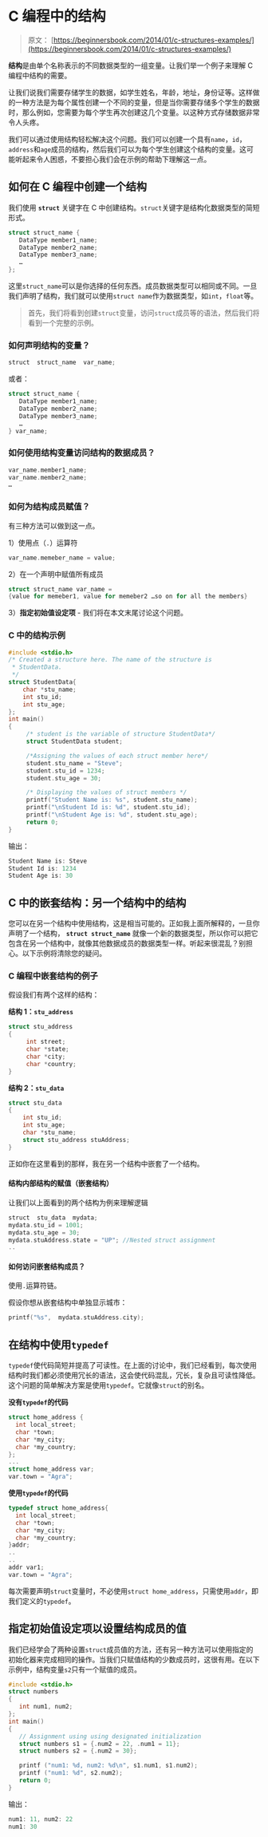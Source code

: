 # C 编程中的结构

> 原文： [https://beginnersbook.com/2014/01/c-structures-examples/](https://beginnersbook.com/2014/01/c-structures-examples/)

**结构**是由单个名称表示的不同数据类型的一组变量。让我们举一个例子来理解 C 编程中结构的需要。

让我们说我们需要存储学生的数据，如学生姓名，年龄，地址，身份证等。这样做的一种方法是为每个属性创建一个不同的变量，但是当你需要存储多个学生的数据时，那么例如，您需要为每个学生再次创建这几个变量。以这种方式存储数据非常令人头疼。

我们可以通过使用结构轻松解决这个问题。我们可以创建一个具有`name`，`id`，`address`和`age`成员的结构，然后我们可以为每个学生创建这个结构的变量。这可能听起来令人困惑，不要担心我们会在示例的帮助下理解这一点。

## 如何在 C 编程中创建一个结构

我们使用 **`struct`** 关键字在 C 中创建结构。`struct`关键字是结构化数据类型的简短形式。

```c
struct struct_name {
   DataType member1_name;
   DataType member2_name;
   DataType member3_name;
   …
};
```

这里`struct_name`可以是你选择的任何东西。成员数据类型可以相同或不同。一旦我们声明了结构，我们就可以使用`struct name`作为数据类型，如`int`，`float`等。

> 首先，我们将看到创建`struct`变量，访问`struct`成员等的语法，然后我们将看到一个完整的示例。

### 如何声明结构的变量？

```c
struct  struct_name  var_name;
```

或者：

```c
struct struct_name {
   DataType member1_name;
   DataType member2_name;
   DataType member3_name;
   …
} var_name;
```

### 如何使用结构变量访问结构的数据成员？

```c
var_name.member1_name;
var_name.member2_name;
…
```

### 如何为结构成员赋值？

有三种方法可以做到这一点。

1）使用点（`.`）运算符

```c
var_name.memeber_name = value;
```

2）在一个声明中赋值所有成员

```c
struct struct_name var_name = 
{value for memeber1, value for memeber2 …so on for all the members}
```

3）**指定初始值设定项** - 我们将在本文末尾讨论这个问题。

### C 中的结构示例

```c
#include <stdio.h>
/* Created a structure here. The name of the structure is
 * StudentData.
 */
struct StudentData{
    char *stu_name;
    int stu_id;
    int stu_age;
};
int main()
{
     /* student is the variable of structure StudentData*/
     struct StudentData student;

     /*Assigning the values of each struct member here*/
     student.stu_name = "Steve";
     student.stu_id = 1234;
     student.stu_age = 30;

     /* Displaying the values of struct members */
     printf("Student Name is: %s", student.stu_name);
     printf("\nStudent Id is: %d", student.stu_id);
     printf("\nStudent Age is: %d", student.stu_age);
     return 0;
}
```

输出：

```c
Student Name is: Steve
Student Id is: 1234
Student Age is: 30
```

## C 中的嵌套结构：另一个结构中的结构

您可以在另一个结构中使用结构，这是相当可能的。正如我上面所解释的，一旦你声明了一个结构， **`struct struct_name`** 就像一个新的数据类型，所以你可以把它包含在另一个结构中，就像其他数据成员的数据类型一样。听起来很混乱？别担心。以下示例将清除您的疑问。

### C 编程中嵌套结构的例子

假设我们有两个这样的结构：

**结构 1：`stu_address`**

```c
struct stu_address
{
     int street;
     char *state;
     char *city;
     char *country;
}
```

**结构 2：`stu_data`**

```c
struct stu_data
{
    int stu_id;
    int stu_age;
    char *stu_name;
    struct stu_address stuAddress;
}
```

正如你在这里看到的那样，我在另一个结构中嵌套了一个结构。

#### 结构内部结构的赋值（嵌套结构）

让我们以上面看到的两个结构为例来理解逻辑

```c
struct  stu_data  mydata;
mydata.stu_id = 1001;
mydata.stu_age = 30;
mydata.stuAddress.state = "UP"; //Nested struct assignment
..

```

#### 如何访问嵌套结构成员？

使用`.`运算符链。

假设你想从嵌套结构中单独显示城市：

```c
printf("%s",  mydata.stuAddress.city);
```

## 在结构中使用`typedef`

`typedef`使代码简短并提高了可读性。在上面的讨论中，我们已经看到，每次使用结构时我们都必须使用冗长的语法，这会使代码混乱，冗长，复杂且可读性降低。这个问题的简单解决方案是使用`typedef`。它就像`struct`的别名。

**没有`typedef`的代码**

```c
struct home_address {
  int local_street;
  char *town;
  char *my_city;
  char *my_country;
};
...
struct home_address var; 
var.town = "Agra";
```

**使用`typedef`的代码**

```c
typedef struct home_address{
  int local_street;
  char *town;
  char *my_city;
  char *my_country;
}addr;
..
..
addr var1;
var.town = "Agra";
```

每次需要声明`struct`变量时，不必使用`struct home_address`，只需使用`addr`，即我们定义的`typedef`。

## 指定初始值设定项以设置结构成员的值

我们已经学会了两种设置`struct`成员值的方法，还有另一种方法可以使用指定的初始化器来完成相同的操作。当我们只赋值结构的少数成员时，这很有用。在以下示例中，结构变量`s2`只有一个赋值的成员。

```c
#include <stdio.h>
struct numbers
{
   int num1, num2;
};
int main()
{
   // Assignment using using designated initialization
   struct numbers s1 = {.num2 = 22, .num1 = 11};
   struct numbers s2 = {.num2 = 30};

   printf ("num1: %d, num2: %d\n", s1.num1, s1.num2);
   printf ("num1: %d", s2.num2);
   return 0;
}

```

输出：

```c
num1: 11, num2: 22
num1: 30
```